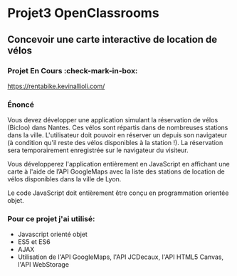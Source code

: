 # Projet3 OpenClassrooms
## Concevoir une carte interactive de location de vélos

### Projet En Cours :check-mark-in-box:
https://rentabike.kevinallioli.com/

### Énoncé

Vous devez développer une application simulant la réservation de vélos (Bicloo) dans Nantes. Ces vélos sont répartis dans 
de nombreuses stations dans la ville. L'utilisateur doit pouvoir en réserver un depuis son navigateur (à condition qu'il 
reste des vélos disponibles à la station !). La réservation sera temporairement enregistrée sur le navigateur du visiteur.

Vous développerez l'application entièrement en JavaScript en affichant une carte à l'aide de l’API GoogleMaps avec la 
liste des stations de location de vélos disponibles dans la ville de Lyon.

Le code JavaScript doit entièrement être conçu en programmation orientée objet. 

### Pour ce projet j'ai utilisé:

- Javascript orienté objet
- ES5 et ES6
- AJAX
- Utilisation de l'API GoogleMaps, l'API JCDecaux, l'API HTML5 Canvas, l'API WebStorage
